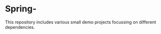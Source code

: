 # Spring-
This repository includes various small demo projects focussing on different dependencies.

